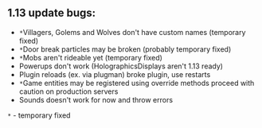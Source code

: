 ## 1.13 update bugs:
- `*`Villagers, Golems and Wolves don't have custom names (temporary fixed)
- `*`Door break particles may be broken (probably temporary fixed)
- `*`Mobs aren't rideable yet (temporary fixed)
- Powerups don't work (HolographicsDisplays aren't 1.13 ready)
- Plugin reloads (ex. via plugman) broke plugin, use restarts
- `*`Game entities may be registered using override methods proceed with caution on production servers
- Sounds doesn't work for now and throw errors

`*` - temporary fixed